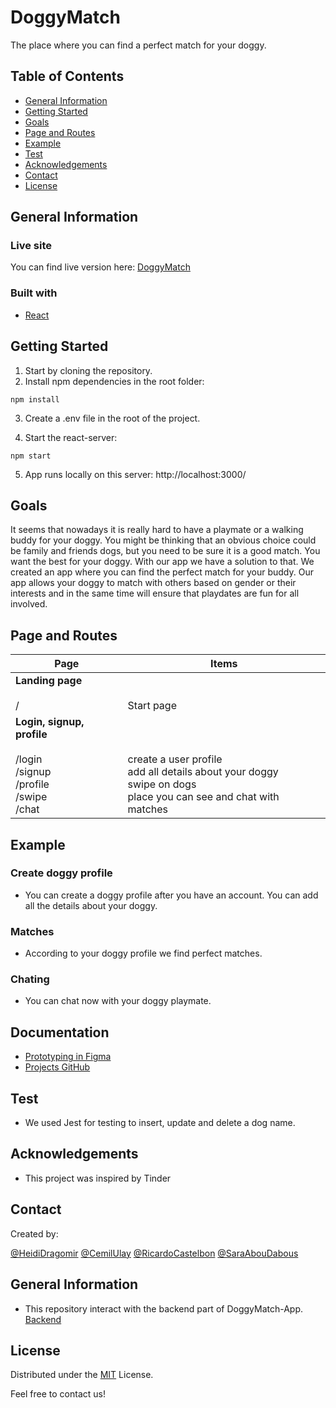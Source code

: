 # DoggyMatch

The place where you can find a perfect match for your doggy.

## Table of Contents

- [General Information](#general-information)
- [Getting Started](#getting-started)
- [Goals](#goals)
- [Page and Routes](#[page-and-routes])
- [Example](#example)
- [Test](#test)
- [Acknowledgements](#acknowledgements)
- [Contact](#contact)
- [License](#license)

## General Information

### Live site

You can find live version here: [DoggyMatch](https://doggymatch.netlify.app/)

### Built with

- [React](https://reactjs.org)

## Getting Started

1. Start by cloning the repository.
2. Install npm dependencies in the root folder:

```
npm install
```

3. Create a .env file in the root of the project.

4. Start the react-server:

```
npm start
```

5. App runs locally on this server: http://localhost:3000/

## Goals

It seems that nowadays it is really hard to have a playmate or a walking buddy for your doggy. You might be thinking that an obvious choice could be family and friends dogs, but you need to be sure it is a good match. You want the best for your doggy. With our app we have a solution to that. We created an app where you can find the perfect match for your buddy. Our app allows your doggy to match with others based on gender or their interests and in the same time will ensure that playdates are fun for all involved.

## Page and Routes

| Page                                                                                                             | Items                                                                                                                                                  |
| ---------------------------------------------------------------------------------------------------------------- | ------------------------------------------------------------------------------------------------------------------------------------------------------ |
| **Landing page** <br /> <br /> /                                                                                 | <br /> <br /> Start page                                                                                                                               |
| **Login, signup, profile** <br /> <br /> /login <br /> /signup <br /> /profile <br /> /swipe <br /> /chat <br /> | <br /> <br /> <br /> create a user profile <br /> add all details about your doggy <br /> swipe on dogs <br /> place you can see and chat with matches |

## Example

### Create doggy profile

- You can create a doggy profile after you have an account. You can add all the details about your doggy.

### Matches

- According to your doggy profile we find perfect matches.

### Chating

- You can chat now with your doggy playmate.

## Documentation

- [Prototyping in Figma](https://www.figma.com/file/hEO9VUjNsFZXQOl84DlZQk/DoggyMatch?node-id=0%3A1)
- [Projects GitHub](https://github.com/cimp08/team-2-frontend/projects)

## Test

- We used Jest for testing to insert, update and delete a dog name.

## Acknowledgements

- This project was inspired by Tinder

## Contact

Created by:

[@HeidiDragomir](https://github.com/HeidiDragomir)
[@CemilUlay](https://github.com/cimp08)
[@RicardoCastelbon](https://github.com/RicardoCastelbon)
[@SaraAbouDabous](https://github.com/sarz2)

## General Information

- This repository interact with the backend part of DoggyMatch-App. [Backend](https://github.com/HeidiDragomir/DoggyMatch-MERN-App-backend)

## License

Distributed under the [MIT](https://choosealicense.com/licenses/mit/) License.

Feel free to contact us!
